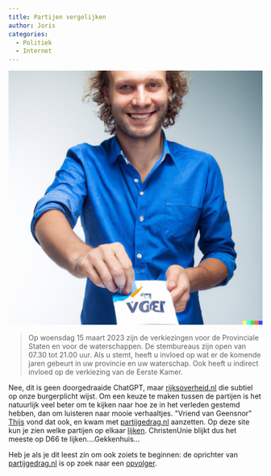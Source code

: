 ```yaml
---
title: Partijen vergelijken
author: Joris
categories:
  - Politiek
  - Internet
---
```


![crappy dall-e plaatje van een stemmer](../assets/posts/verkiezing-dall-e.jpg)

> Op woensdag 15 maart 2023 zijn de verkiezingen voor de Provinciale Staten en voor de waterschappen. De stembureaus zijn open van 07.30 tot 21.00 uur. Als u stemt, heeft u invloed op wat er de komende jaren gebeurt in uw provincie en uw waterschap. Ook heeft u indirect invloed op de verkiezing van de Eerste Kamer.

Nee, dit is geen doorgedraaide ChatGPT, maar [rijksoverheid.nl](https://www.rijksoverheid.nl/onderwerpen/verkiezingen) die subtiel op onze burgerplicht wijst. Om een keuze te maken tussen de partijen is het natuurlijk veel beter om te kijken naar hoe ze in het verleden gestemd hebben, dan om luisteren naar mooie verhaaltjes. "Vriend van Geensnor" [Thijs](https://www.thijskramer.dev/) vond dat ook, en kwam met [partijgedrag.nl](https://www.partijgedrag.nl/) aanzetten. Op deze site kun je zien welke partijen op elkaar [lijken](https://partijgedrag.nl/partijgelijkenis.php). ChristenUnie blijkt dus het meeste op D66 te lijken....Gekkenhuis...

Heb je als je dit leest zin om ook zoiets te beginnen: de oprichter van [partijgedrag.nl](https://partijgedrag.nl) is op zoek naar een [opvolger](https://www.partijgedrag.nl/over.php).
